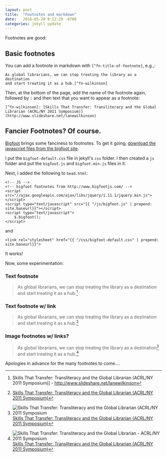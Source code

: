 ```yaml
---
layout: post
title:  "Footnotes and markdown"
date:   2016-05-28 8:12:29 -0700
categories: jekyll update
---
```


Footnotes are good<!--break-->:

## Basic footnotes

You can add a footnote in markdown with ``` [^fn-title-of-footnote] ```, e.g.,:

```
As global librarians, we can stop treating the library as a destination
and start treating it as a hub.[^fn-wilkinson]
```

Then, at the bottom of the page, add the name of the footnote again, followed by ```:``` and then text that you want to appear as a footnote:

```
[^fn-wilkinson]: [Skills That Transfer: Transliteracy and the Global Librarian (ACRL/NY 2011 Symposium)](http://www.slideshare.net/lanewilkinson)
```

## Fancier Footnotes? Of course.

[Bigfoot](http://www.bigfootjs.com/) brings some fanciness to footnotes. To get it going, [download the javascript files from the bigfoot site](http://www.bigfootjs.com/).

I put the ```bigfoot-default.css``` file in jekyll's ```css``` folder. I then created a ```js``` folder and put the ```bigfoot.js``` and ```bigfoot.min.js``` files in it.

Next, I added the following to ```head.html```:

```
<!-- JS -->
<!-- bigfoot footnotes from http://www.bigfootjs.com/ -->
<script src="//ajax.googleapis.com/ajax/libs/jquery/1.11.1/jquery.min.js"></script>
<script type="text/javascript" src="{{ "/js/bigfoot.js" | prepend: site.baseurl}}"></script>
<script type="text/javascript">
    $.bigfoot();
</script>
```

and

```
<link rel="stylesheet" href="{{ "/css/bigfoot-default.css" | prepend: site.baseurl}}">
```

It works!

Now, some experimentation:

### Text footnote
> As global librarians, we can stop treating the library as a destination and start treating it as a hub.[^fn-wilkinson-text]

### Text footnote w/ link

> As global librarians, we can stop treating the library as a destination and start treating it as a hub.[^fn-wilkinson-text-link]

### Image footnotes w/ links?

> As global librarians, we can stop treating the library as a destination[^fn-wilkinson-image-1] and start treating it as a hub.[^fn-wilkinson-image-2]

Apologies in advance for the many footnotes to come....


[^fn-wilkinson-text]: Skills That Transfer: Transliteracy and the Global Librarian (ACRL/NY 2011 Symposium)] - http://www.slideshare.net/lanewilkinson
[^fn-wilkinson-text-link]: [Skills That Transfer: Transliteracy and the Global Librarian (ACRL/NY 2011 Symposium)](http://www.slideshare.net/lanewilkinson)
[^fn-wilkinson-image-1]: ![Skills That Transfer: Transliteracy and the Global Librarian (ACRL/NY 2011 Symposium](https://www.evernote.com/l/AN8xIQlpDWRJ5YTdu-s4Duz2GgcluNYWM6cB/image.png) [Skills That Transfer: Transliteracy and the Global Librarian (ACRL/NY 2011 Symposium)](http://www.slideshare.net/lanewilkinson)
[^fn-wilkinson-image-2]: ![Skills That Transfer: Transliteracy and the Global Librarian - ACRL/NY 2011 Symposium](https://www.evernote.com/l/AN-C4CqLTcZPNbNptPEcwWGBMCsWDLz8f_sB/image.png) [Skills That Transfer: Transliteracy and the Global Librarian (ACRL/NY 2011 Symposium)](http://www.slideshare.net/lanewilkinson)






